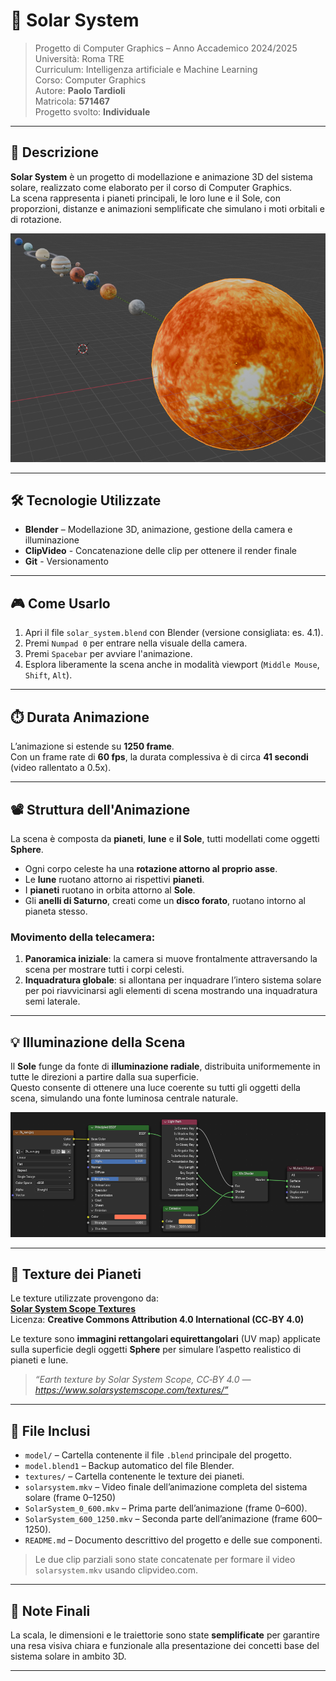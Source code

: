 # 🌌 Solar System

> Progetto di Computer Graphics – Anno Accademico 2024/2025  
> Università: Roma TRE    
> Curriculum: Intelligenza artificiale e Machine Learning   
> Corso: Computer Graphics  
> Autore: **Paolo Tardioli**  
> Matricola: **571467**  
> Progetto svolto: **Individuale** 

---

## 📖 Descrizione

**Solar System** è un progetto di modellazione e animazione 3D del sistema solare, realizzato come elaborato per il corso di Computer Graphics.  
La scena rappresenta i pianeti principali, le loro lune e il Sole, con proporzioni, distanze e animazioni semplificate che simulano i moti orbitali e di rotazione.

![Vista del sistema solare](screenshots/blender_view_5.png)

---

## 🛠️ Tecnologie Utilizzate

- **Blender** – Modellazione 3D, animazione, gestione della camera e illuminazione
- **ClipVideo** - Concatenazione delle clip per ottenere il render finale  
- **Git** - Versionamento
---

## 🎮 Come Usarlo

1. Apri il file `solar_system.blend` con Blender (versione consigliata: es. 4.1).
2. Premi `Numpad 0` per entrare nella visuale della camera.
3. Premi `Spacebar` per avviare l'animazione.
4. Esplora liberamente la scena anche in modalità viewport (`Middle Mouse`, `Shift`, `Alt`).

---

## ⏱️ Durata Animazione

L’animazione si estende su **1250 frame**.  
Con un frame rate di **60 fps**, la durata complessiva è di circa **41 secondi** (video rallentato a 0.5x).

---

## 📽️ Struttura dell'Animazione

La scena è composta da **pianeti**, **lune** e **il Sole**, tutti modellati come oggetti **Sphere**.

- Ogni corpo celeste ha una **rotazione attorno al proprio asse**.
- Le **lune** ruotano attorno ai rispettivi **pianeti**.
- I **pianeti** ruotano in orbita attorno al **Sole**.
- Gli **anelli di Saturno**, creati come un **disco forato**, ruotano intorno al pianeta stesso.

### Movimento della telecamera:

1. **Panoramica iniziale**: la camera si muove frontalmente attraversando la scena per mostrare tutti i corpi celesti.
2. **Inquadratura globale**: si allontana per inquadrare l’intero sistema solare per poi riavvicinarsi agli elementi di scena mostrando una inquadratura semi laterale.

---

## 💡 Illuminazione della Scena

Il **Sole** funge da fonte di **illuminazione radiale**, distribuita uniformemente in tutte le direzioni a partire dalla sua superficie.  
Questo consente di ottenere una luce coerente su tutti gli oggetti della scena, simulando una fonte luminosa centrale naturale.

![Vista dello shading](screenshots/blender_view_4.png)

---

## 🎨 Texture dei Pianeti

Le texture utilizzate provengono da:  
**[Solar System Scope Textures](https://www.solarsystemscope.com/textures/)**  
Licenza: **Creative Commons Attribution 4.0 International (CC‑BY 4.0)**

Le texture sono **immagini rettangolari equirettangolari** (UV map) applicate sulla superficie degli oggetti **Sphere** per simulare l’aspetto realistico di pianeti e lune.

> *“Earth texture by Solar System Scope, CC‑BY 4.0 — https://www.solarsystemscope.com/textures/”*

---

## 📁 File Inclusi

- `model/` – Cartella contenente il file `.blend` principale del progetto.
- `model.blend1` – Backup automatico del file Blender.
- `textures/` – Cartella contenente le texture dei pianeti.
- `solarsystem.mkv` – Video finale dell’animazione completa del sistema solare (frame 0–1250)
- `SolarSystem_0_600.mkv` – Prima parte dell’animazione (frame 0–600).
- `SolarSystem_600_1250.mkv` – Seconda parte dell’animazione (frame 600–1250).
- `README.md` – Documento descrittivo del progetto e delle sue componenti.

> Le due clip parziali sono state concatenate per formare il video `solarsystem.mkv` usando clipvideo.com.

---

## 📌 Note Finali

La scala, le dimensioni e le traiettorie sono state **semplificate** per garantire una resa visiva chiara e funzionale alla presentazione dei concetti base del sistema solare in ambito 3D.

---

